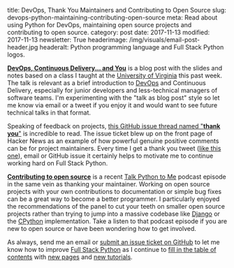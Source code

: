 title: DevOps, Thank You Maintainers and Contributing to Open Source
slug: devops-python-maintaining-contributing-open-source
meta: Read about using Python for DevOps, maintaining open source projects and contributing to open source.
category: post
date: 2017-11-13
modified: 2017-11-13
newsletter: True
headerimage: /img/visuals/email-post-header.jpg
headeralt: Python programming language and Full Stack Python logos.


[**DevOps, Continuous Delivery... and You**](/blog/devops-continuous-delivery-you.html)
is a blog post with the slides and notes based on a class I taught at
the [University of Virginia](http://www.virginia.edu/) this past week. The
talk is relevant as a brief introduction to 
[DevOps](/devops.html) and Continuous Delivery, 
especially for junior developers and less-technical managers of software 
teams. I'm experimenting with the "talk as blog post" style so let me know 
via email or a tweet if you enjoy it and would want to see future technical 
talks in that format.

Speaking of feedback on projects, 
[this GitHub issue thread named "**thank you**"](https://github.com/jhund/filterrific/issues/147#issuecomment-341867147)
is incredible to read. The issue ticket blew up on the front page of Hacker
News as an example of how powerful genuine positive comments can be for 
project maintainers. Every time I get a thank you tweet 
([like this one](https://twitter.com/foozmeat/status/928834578864750592)), 
email or GitHub issue it certainly helps to motivate me to continue working 
hard on Full Stack Python.

[**Contributing to open source**](https://talkpython.fm/episodes/show/132/contributing-to-open-source) 
is a recent [Talk Python to Me](https://talkpython.fm/) podcast episode in 
the same vein as thanking your maintainer. Working on open source projects
with your own contributions to documentation or simple bug fixes can be a
great way to become a better programmer. I particularly enjoyed the 
recommendations of the panel to cut your teeth on smaller open source projects
rather than trying to jump into a massive codebase like 
[Django](https://github.com/django/django) or the 
[CPython](https://github.com/python/cpython) implementation. Take a listen
to that podcast episode if you are new to open source or have been wondering
how to get involved.

As always, send me an email or [submit an issue ticket on GitHub](https://github.com/mattmakai/fullstackpython.com/issues) 
to let me know how to improve 
[Full Stack Python](https://www.fullstackpython.com/) 
as I continue to 
[fill in the table of contents](/table-of-contents.html) 
with [new pages](/change-log.html)
and 
[new tutorials](/blog.html).
